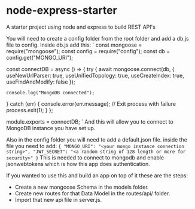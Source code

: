 # node-express-starter
A starter project using node and express to build REST API's

You will need to create a config folder from the root folder and add a db.js file to config.
Inside db.js add this:
`
const mongoose = require("mongoose");
const config = require("config");
const db = config.get("MONGO_URI");

const connectDB = async () => {
  try {
    await mongoose.connect(db, {
      useNewUrlParser: true,
      useUnifiedTopology: true,
      useCreateIndex: true,
      useFindAndModify: false
    });

    console.log("MongoDB connected");
  } catch (err) {
    console.error(err.message);
    // Exit process with failure
    process.exit(1);
  }
};

module.exports = connectDB;
`
And this will allow you to connect to MongoDB instance you have set up.

Also in the config folder you will need to add a default.json file.
inside the file you need to add:
`
{
  "MONGO_URI": "<your mongo instance connection string>",
  "JWT_SECRET": "<a random string of 128 length or more for security>"
}
`
This is needed to connect to mongodb and enable jsonwebtokens which is how this app does authentication.

If you wanted to use this and build an app on top of it these are the steps:
- Create a new mongoose Schema in the models folder.
- Create new routes for that Data Model in the routes/api/ folder.
- Import that new api file in server.js.
